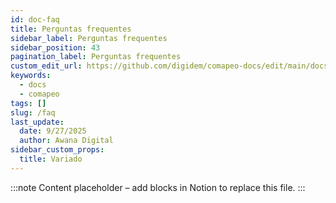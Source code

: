 ```yaml
---
id: doc-faq
title: Perguntas frequentes
sidebar_label: Perguntas frequentes
sidebar_position: 43
pagination_label: Perguntas frequentes
custom_edit_url: https://github.com/digidem/comapeo-docs/edit/main/docs/faq.md
keywords:
  - docs
  - comapeo
tags: []
slug: /faq
last_update:
  date: 9/27/2025
  author: Awana Digital
sidebar_custom_props:
  title: Variado
---
```


<!-- Placeholder content generated automatically because the Notion page is missing a Website Block. -->

:::note
Content placeholder – add blocks in Notion to replace this file.
:::
